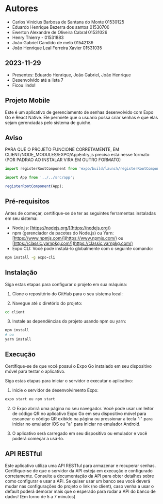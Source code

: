 # Autores

- Carlos Vinicius Barbosa de Santana do Monte 01530125
- Eduardo Henrique Bezerra dos santos 01530700
- Ewerton Alexandre de Oliveira Cabral  01531026
- Henry Thierry - 01531883
- João Gabriel Candido de melo 01542139
- João Henrique Leal Ferreira Xavier  01531035

## 2023-11-29

* Presentes: Eduardo Henrique, João Gabriel, João Henrique
* Desenvolvido até a lista 7
* Ficou lindo!

## Projeto Mobile

Este é um aplicativo de gerenciamento de senhas desenvolvido com Expo Go e React Native. Ele permiete que o usuario possa criar senhas e que elas sejam gerenciadas pelo sistema de guiche.

## Aviso

PARA QUE O PROJETO FUNCIONE CORRETAMENTE, EM CLIENT/NODE_MODULES/EXPO/AppEntry.js precisa está nesse formato (POR PADRAO AO INSTALAR VIRA EM OUTRO FORMATO)

```js
import registerRootComponent from 'expo/build/launch/registerRootComponent';

import App from '../../src/app';

registerRootComponent(App);
```

## Pré-requisitos

Antes de começar, certifique-se de ter as seguintes ferramentas instaladas em seu sistema:

- Node.js: [https://nodejs.org/](https://nodejs.org/)
- npm (gerenciador de pacotes do Node.js) ou Yarn: [https://www.npmjs.com/](https://www.npmjs.com/) ou [https://classic.yarnpkg.com/](https://classic.yarnpkg.com/)
- Expo CLI: Você pode instalá-lo globalmente com o seguinte comando:

```bash
npm install -g expo-cli
```

## Instalação

Siga estas etapas para configurar o projeto em sua máquina:

1. Clone o repositório do GitHub para o seu sistema local:

2. Navegue até o diretório do projeto:

```bash
cd client
```

3. Instale as dependências do projeto usando npm ou yarn:

```bash
npm install
# ou
yarn install
```

## Execução

Certifique-se de que você possui o Expo Go instalado em seu dispositivo móvel para testar o aplicativo.

Siga estas etapas para iniciar o servidor e executar o aplicativo:

1. Inicie o servidor de desenvolvimento Expo:

```bash
expo start ou npm start
```

2. O Expo abrirá uma página no seu navegador. Você pode usar um leitor de código QR no aplicativo Expo Go em seu dispositivo móvel para escanear o código QR exibido na página ou pressionar a tecla "i" para iniciar no emulador iOS ou "a" para iniciar no emulador Android.

3. O aplicativo será carregado em seu dispositivo ou emulador e você poderá começar a usá-lo.

## API RESTful

Este aplicativo utiliza uma API RESTful para armazenar e recuperar senhas. Certifique-se de que o servidor da API esteja em execução e configurado corretamente. Consulte a documentação da API para obter detalhes sobre como configurar e usar a API. Se quiser usar um banco seu você deverá mudar nas configurações do projeto o link (no client), caso venha a usar o default poderá demorar mais que o esperado para rodar a API do banco de dados! (Em torno de 5 a 7 minutos)
